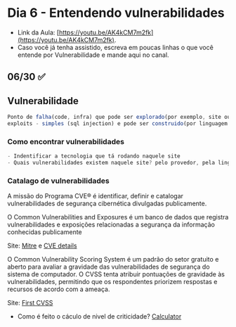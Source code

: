 # Dia 6 - Entendendo vulnerabilidades

- Link da Aula: [https://youtu.be/AK4kCM7m2fk](https://youtu.be/AK4kCM7m2fk). 
- Caso você já tenha assistido, escreva em poucas linhas o que você entende por Vulnerabilidade e mande aqui no canal.

## 06/30 :white_check_mark:

## Vulnerabilidade

```js
Ponto de falha(code, infra) que pode ser explorado(por exemplo, site ou sistema)
exploits - simples (sql injection) e pode ser construido(por linguagem de programação).
```

### Como encontrar vulnerabilidades

```js
- Indentificar a tecnologia que tá rodando naquele site
- Quais vulnerabilidades existem naquele site? pelo provedor, pela linguagem de programação, plugins, bibliotecas...
```

### Catalago de vulnerabilidades

A missão do Programa CVE® é identificar, definir e catalogar vulnerabilidades de segurança cibernética divulgadas publicamente.

O Common Vulnerabilities and Exposures é um banco de dados que registra vulnerabilidades e exposições relacionadas a segurança da informação conhecidas publicamente

Site: [Mitre](https://cve.mitre.org/) e [CVE details](https://www.cvedetails.com/)

O Common Vulnerability Scoring System é um padrão do setor gratuito e aberto para avaliar a gravidade das vulnerabilidades de segurança do sistema de computador. O CVSS tenta atribuir pontuações de gravidade às vulnerabilidades, permitindo que os respondentes priorizem respostas e recursos de acordo com a ameaça.

Site: [First CVSS](https://www.first.org/cvss/)

- Como é feito o cáculo de nivel de criticidade? [Calculator](https://www.first.org/cvss/calculator/3.1)
